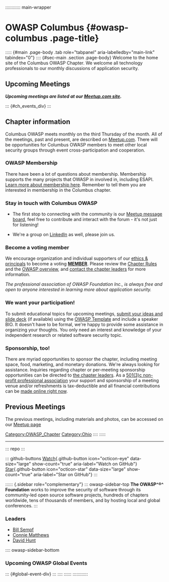 :::::::::::: main-wrapper
# OWASP Columbus {#owasp-columbus .page-title}

::::: {#main .page-body .tab role="tabpanel" aria-labelledby="main-link" tabindex="0"}
:::: {#sec-main .section .page-body}
Welcome to the home site of the Columbus OWASP Chapter. We welcome all
technology professionals to our monthly discussions of application
security.

## Upcoming Meetings

***Upcoming meetings are listed at our [Meetup.com
site](http://www.meetup.com/Columbus-OWASP/).***

::: {#ch_events_div}
:::

## Chapter information

Columbus OWASP meets monthly on the third Thursday of the month. All of
the meetings, past and present, are described on
[Meetup.com](http://www.meetup.com/Columbus-OWASP/). There will be
opportunities for Columbus OWASP members to meet other local security
groups through event cross-participation and cooperation.

### OWASP Membership

There have been a lot of questions about membership. Membership supports
the many projects that OWASP in involved in, including ESAPI. [Learn
more about membership
here](http://www.owasp.org/index.php/Membership#Categories_of_Membership_.26_Supporters).
Remember to tell them you are interested in membership in the Columbus
chapter.

### Stay in touch with Columbus OWASP

- The first stop to connecting with the community is our [Meetup message
  board](https://www.meetup.com/Columbus-OWASP/messages/boards/), feel
  free to contribute and interact with the forum - it's not just for
  listening!

<!-- -->

- We're a group on
  [LinkedIn](http://www.linkedin.com/groups?home=&gid=2796025) as well,
  please join us.

### Become a voting member

We encourage organization and individual supporters of our [ethics &
principals](http://www.owasp.org/index.php/About_The_Open_Web_Application_Security_Project)
to become a voting
**[MEMBER](http://www.owasp.org/index.php/Membership#Categories_of_Membership_.26_Supporters)**.
Please review the [Chapter
Rules](https://owasp.org/www-chapter-columbus/Chapter_Rules "wikilink")
and the [OWASP
overview](http://www.owasp.org/images/9/9f/2009-OWASP_KeyNote-V2.pdf),
and [contact the chapter
leaders](https://owasp.org/cdn-cgi/l/email-protection#4d2e222138202f383e223a2c3e3d11652c3911642a202c2421632e2220)
for more information.

*The professional association of OWASP Foundation Inc., is always free
and open to anyone interested in learning more about application
security.*

### We want your participation!

To submit educational topics for upcoming meetings, [submit your ideas
and slide
deck](https://owasp.org/cdn-cgi/l/email-protection#a1c2cecdd4ccc3d4d2ced6c0d2d1fd89c0d5fd88c6ccc0c8cd8fc2cecc)
(if available) using the [OWASP
Template](http://www.owasp.org/images/5/54/Presentation_template.ppt)
and include a speaker BIO. It doesn't have to be formal, we're happy to
provide some assistance in organizing your thoughts. You only need an
interest and knowledge of your independent research or related software
security topic.

### Sponsorship, too!

There are myriad opportunities to sponsor the chapter, including meeting
space, food, marketing, and monetary donations. We're always looking for
assistance. Inquiries regarding chapter or per-meeting sponsorship
opportunities can be directed to [the chapter
leaders](https://owasp.org/cdn-cgi/l/email-protection#bcdfd3d0c9d1dec9cfd3cbddcfcce094ddc8e095dbd1ddd5d092dfd3d1).
As a [501(3)c non-profit professional
association](http://www.owasp.org/index.php/About_OWASP) your support
and sponsorship of a meeting venue and/or refreshments is tax-deductible
and all financial contributions can be [made online right
now](https://www.owasp.org/index.php/Single_Meeting_Supporter).

## Previous Meetings

The previous meetings, including materials and photos, can be accessed
on our [Meetup page](https://www.meetup.com/Columbus-OWASP/)

[Category:OWASP_Chapter](Category:OWASP_Chapter "wikilink")
[Category:Ohio](Category:Ohio "wikilink")
::::
:::::

------------------------------------------------------------------------

::: repo
:::

::: github-buttons
[Watch](https://github.com/owasp/www-chapter-columbus/subscription){.github-button
icon="octicon-eye" data-size="large" show-count="true"
aria-label="Watch on GitHub"}
[Star](https://github.com/owasp/www-chapter-columbus){.github-button
icon="octicon-star" data-size="large" show-count="true"
aria-label="Star on GitHub"}
:::

:::::: {.sidebar role="complementary"}
::: owasp-sidebar-top
**The OWASP^®^ Foundation** works to improve the security of software
through its community-led open source software projects, hundreds of
chapters worldwide, tens of thousands of members, and by hosting local
and global conferences.
:::

### Leaders

- [Bill
  Sempf](https://owasp.org/cdn-cgi/l/email-protection#81e3e8ededaff2e4ecf1e7c1eef6e0f2f1afeef3e6)
- [Connie
  Matthews](https://owasp.org/cdn-cgi/l/email-protection#9efdf1f0f0f7fbb0f3ffeaeaf6fbe9eddef1e9ffedeeb0f1ecf9)
- [David
  Hunt](https://owasp.org/cdn-cgi/l/email-protection#690d081f000d47011c071d29061e081a1947061b0e)

:::: owasp-sidebar-bottom
### Upcoming OWASP Global Events

::: {#global-event-div}
:::
::::
::::::
::::::::::::
